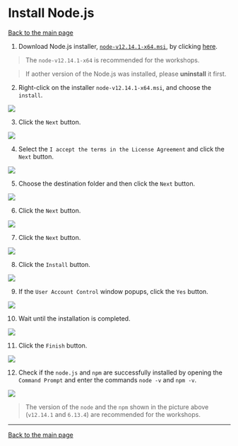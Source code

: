 # Install Node.js

[Back to the main page](https://github.com/drsanti/shared)

1. Download Node.js installer, [`node-v12.14.1-x64.msi`](https://nodejs.org/dist/v12.15.0/node-v12.15.0-x64.msi), by clicking [here](https://nodejs.org/dist/v12.15.0/node-v12.15.0-x64.msi).

>The `node-v12.14.1-x64` is recommended for the workshops.

>If aother version of the Node.js was installed, please **uninstall** it first.

2. Right-click on the installer `node-v12.14.1-x64.msi`, and choose the `install`.

![](images/02_install.png)

3. Click the `Next` button.

![](images/03_welcome.png)

4. Select the `I accept the terms in the License Agreement` and click the `Next` button.

![](images/04_accept.png)

5. Choose the destination folder and then click the `Next` button.

![](images/05_dir.png)

6. Click the `Next` button.

![](images/06_custom.png)

7. Click the `Next` button.

![](images/07_tools.png)

8. Click the `Install` button.

![](images/08_ready.png)

9. If the `User Account Control` window popups, click the `Yes` button.

![](images/09_uac.png)

10. Wait until the installation is completed.

![](images/10_installing.png)

11. Click the `Finish` button.

![](images/11_finish.png)

12. Check if the `node.js` and `npm` are successfully installed by opening the `Command Prompt` and enter the commands `node -v` and `npm -v`.

![](images/12_check.png)

>The version of the `node` and the `npm` shown in the picture above (`v12.14.1` and `6.13.4`) are recommended for the workshops.

---

[Back to the main page](https://github.com/drsanti/shared)

